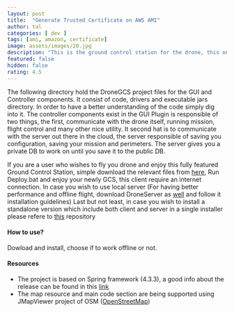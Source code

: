 ```yaml
---
layout: post
title:  "Generate Trusted Certificate on AWS AMI"
author: tal
categories: [ dev ]
tags: [ami, amazon, certificate]
image: assets/images/20.jpg
description: "This is the ground control station for the drone, this one contain the GUI logic (based on JFX2). This clients communicate with the drone server to get and store data. It is also work with the map viewer project to get map access, image processing project to have FPV and generic tools to get access to USB devices."
featured: false
hidden: false
rating: 4.5
---
```


The following directory hold the DroneGCS project files for the GUI and Controller components. It consist of code, drivers and executable jars directory. In order to have a better understanding of the code simply dig into it. The controller components exist in the GUI Plugin is responsible of two things, the first, communicate with the drone itself, running mission, flight control and many other nice utility. It second hat is to communicate with the server out there in the cloud, the server responsible of saving you configuration, saving your mission and perimeters. The server gives you a private DB to work on until you save it to the public DB.

If you are a user who wishes to fly you drone and enjoy this fully featured Ground Control Station, simple download the relevant files from <a href="https://github.com/taljmars/DroneGCS/tree/master/ClientInstallation">here</a>, Run Deploy.bat and enjoy your newly GCS, this client require an internet connection. In case you wish to use local server (For having better performance and offline flight, download DroneServer as <a href="https://github.com/taljmars/DroneServer/tree/master/ServerInstallation">well</a> and follow it installation guidelines) Last but not least, in case you wish to install a standalone version which include both client and server in a single installer please refere to <a href="https://github.com/taljmars/StandaloneDroneGCS">this</a> repository

#### How to use?

Dowload and install, choose if to work offline or not.

#### Resources
- The project is based on Spring framework (4.3.3), a good info about the release can be found in this <a href="http://repo.spring.io/release/org/springframework/spring/4.3.3.RELEASE/">link</a>
- The map resource and main code section are being supported using JMapViewer project of OSM (<a href="http://wiki.openstreetmap.org/wiki/JMapViewer">OpenStreetMap</a>)

